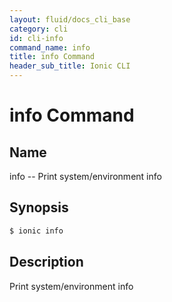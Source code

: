 ```yaml
---
layout: fluid/docs_cli_base
category: cli
id: cli-info
command_name: info
title: info Command
header_sub_title: Ionic CLI
---
```


# info Command


## Name

info -- Print system/environment info
  
## Synopsis

```bash
$ ionic info 
```
  
## Description

Print system/environment info






